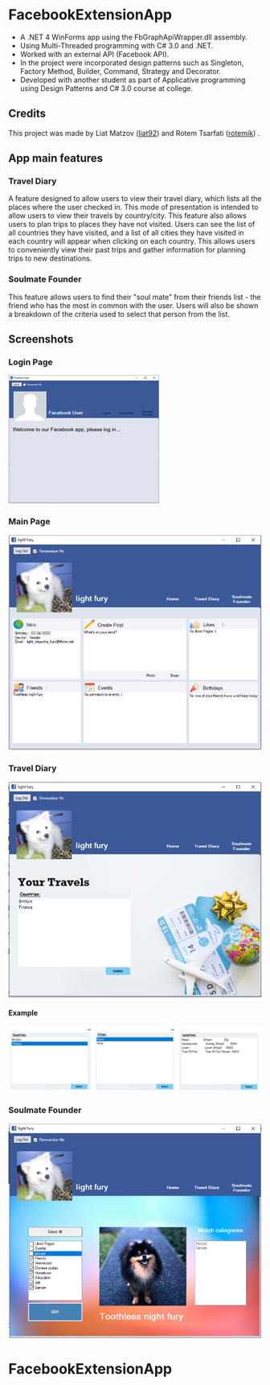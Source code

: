 # FacebookExtensionApp
- A .NET 4 WinForms app using the FbGraphApiWrapper.dll assembly.
- Using Multi-Threaded programming with C# 3.0 and .NET.
- Worked with an external API (Facebook API).
- In the project were incorporated design patterns such as Singleton, Factory Method, Builder, Command, Strategy and Decorator.
- Developed with another student as part of Applicative programming using Design Patterns and C# 3.0 course at college.

## Credits
This project was made by Liat Matzov ([liat92](https://github.com/liat92)) and Rotem Tsarfati ([rotemik](https://github.com/rotemik)) .

## App main features

### Travel Diary
A feature designed to allow users to view their travel diary, which lists all the places where the user checked in.
This mode of presentation is intended to allow users to view their travels by country/city.
This feature also allows users to plan trips to places they have not visited.
Users can see the list of all countries they have visited, and a list of all cities they have visited in each country will appear when clicking on each country.
This allows users to conveniently view their past trips and gather information for planning trips to new destinations.

### Soulmate Founder
This feature allows users to find their "soul mate" from their friends list - the friend who has the most in common with the user.
Users will also be shown a breakdown of the criteria used to select that person from the list.


## Screenshots

### Login Page
![Login Page](/Screenshots/LoginPage.png)

### Main Page
![Main Page](/Screenshots/MainPage.PNG)

### Travel Diary
![Travel Diary](/Screenshots/TravelDiary.PNG)
#### Example
![Travel Diary example](/Screenshots/TravelDiary-1.png)

### Soulmate Founder
![Soulmate Founder](/Screenshots/SoulmateFounder.PNG)


# FacebookExtensionApp

